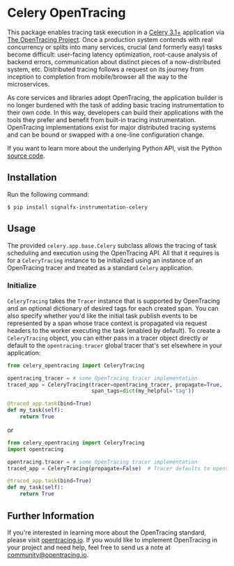 # Celery OpenTracing

This package enables tracing task execution in a [Celery 3.1+](http://www.celeryproject.org/) application via [The OpenTracing Project](http://opentracing.io). Once a production system contends with real concurrency or splits into many services, crucial (and formerly easy) tasks become difficult: user-facing latency optimization, root-cause analysis of backend errors, communication about distinct pieces of a now-distributed system, etc. Distributed tracing follows a request on its journey from inception to completion from mobile/browser all the way to the microservices.

As core services and libraries adopt OpenTracing, the application builder is no longer burdened with the task of adding basic tracing instrumentation to their own code. In this way, developers can build their applications with the tools they prefer and benefit from built-in tracing instrumentation. OpenTracing implementations exist for major distributed tracing systems and can be bound or swapped with a one-line configuration change.

If you want to learn more about the underlying Python API, visit the Python [source code](https://github.com/signalfx/python-celery/).

## Installation

Run the following command:

```
$ pip install signalfx-instrumentation-celery
```

## Usage

The provided `celery.app.base.Celery` subclass allows the tracing of task scheduling and execution using the OpenTracing API. All that it requires is for a `CeleryTracing` instance to be initialized using an instance of an OpenTracing tracer and treated as a standard `Celery` application.

### Initialize

`CeleryTracing` takes the `Tracer` instance that is supported by OpenTracing and an optional dictionary of desired tags for each created span. You can also specify whether you'd like the initial task publish events to be represented by a span whose trace context is propagated via request headers to the worker executing the task (enabled by default).  To create a `CeleryTracing` object, you can either pass in a tracer object directly or default to the `opentracing.tracer` global tracer that's set elsewhere in your application:

```python
from celery_opentracing import CeleryTracing

opentracing_tracer = # some OpenTracing tracer implementation
traced_app = CeleryTracing(tracer=opentracing_tracer, propagate=True,  # propagation allows distributed tracing from
                           span_tags=dict(my_helpful='tag'))           # publisher over broker to workers.

@traced_app.task(bind=True)
def my_task(self):
    return True
```

or

```python
from celery_opentracing import CeleryTracing
import opentracing

opentracing.tracer = # some OpenTracing tracer implementation
traced_app = CeleryTracing(propagate=False)  # Tracer defaults to opentracing.tracer.  No publish span creation or propagation to worker execution context will configured as well.

@traced_app.task(bind=True)
def my_task(self):
    return True
```

## Further Information

If you're interested in learning more about the OpenTracing standard, please visit [opentracing.io](http://opentracing.io/).  If you would like to implement OpenTracing in your project and need help, feel free to send us a note at [community@opentracing.io](community@opentracing.io).
